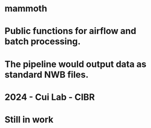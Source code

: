 # mammoth

# Public functions for airflow and batch processing.

# The pipeline would output data as standard NWB files.

# 2024 - Cui Lab - CIBR

#####
#####

# Still in work #